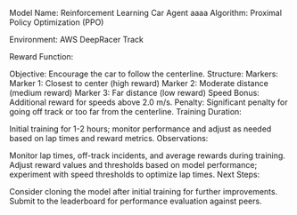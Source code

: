 Model Name: Reinforcement Learning Car Agent
aaaa
Algorithm: Proximal Policy Optimization (PPO)

Environment: AWS DeepRacer Track

Reward Function:

Objective: Encourage the car to follow the centerline.
Structure:
Markers:
Marker 1: Closest to center (high reward)
Marker 2: Moderate distance (medium reward)
Marker 3: Far distance (low reward)
Speed Bonus: Additional reward for speeds above 2.0 m/s.
Penalty: Significant penalty for going off track or too far from the centerline.
Training Duration:

Initial training for 1-2 hours; monitor performance and adjust as needed based on lap times and reward metrics.
Observations:

Monitor lap times, off-track incidents, and average rewards during training.
Adjust reward values and thresholds based on model performance; experiment with speed thresholds to optimize lap times.
Next Steps:

Consider cloning the model after initial training for further improvements.
Submit to the leaderboard for performance evaluation against peers.

